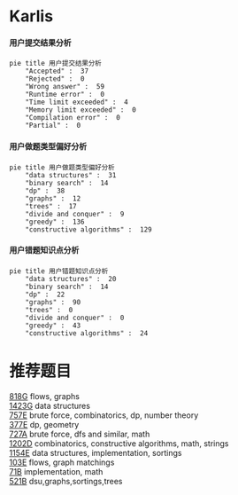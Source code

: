 # Karlis

<!-- tabs:start -->



#### **用户提交结果分析**

```mermaid
pie title 用户提交结果分析
    "Accepted" :  37
    "Rejected" :  0
    "Wrong answer" :  59
    "Runtime error" :  0
    "Time limit exceeded" :  4
    "Memory limit exceeded" :  0
    "Compilation error" :  0
    "Partial" :  0
```

#### **用户做题类型偏好分析**

```mermaid
pie title 用户做题类型偏好分析
    "data structures" :  31
    "binary search" :  14
    "dp" :  38
    "graphs" :  12
    "trees" :  17
    "divide and conquer" :  9
    "greedy" :  136
    "constructive algorithms" :  129
```
#### **用户错题知识点分析**

```mermaid
pie title 用户错题知识点分析
    "data structures" :  20
    "binary search" :  14
    "dp" :  22
    "graphs" :  90
    "trees" :  0
    "divide and conquer" :  0
    "greedy" :  43
    "constructive algorithms" :  24
```



<!-- tabs:end -->
# 推荐题目
[818G](https://codeforces.com/contest/818/problem/G)		flows,
                        graphs		  
[1423G](https://codeforces.com/contest/1423/problem/G)		data structures		  
[757E](https://codeforces.com/contest/757/problem/E)		brute force,
                        combinatorics,
                        dp,
                        number theory		  
[377E](https://codeforces.com/contest/377/problem/E)		dp,
                        geometry		  
[727A](https://codeforces.com/contest/727/problem/A)		brute force,
                        dfs and similar,
                        math		  
[1202D](https://codeforces.com/contest/1202/problem/D)		combinatorics,
                        constructive algorithms,
                        math,
                        strings		  
[1154E](https://codeforces.com/contest/1154/problem/E)		data structures,
                        implementation,
                        sortings		  
[103E](https://codeforces.com/contest/103/problem/E)		flows,
                        graph matchings		  
[71B](https://codeforces.com/contest/71/problem/B)		implementation,
                        math		  
[521B](https://codeforces.com/contest/521/problem/B)		dsu,graphs,sortings,trees		  
